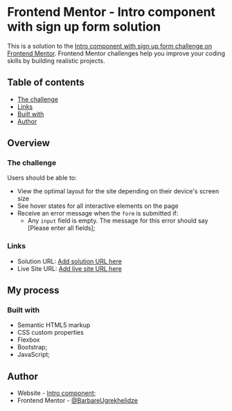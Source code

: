 # Frontend Mentor - Intro component with sign up form solution

This is a solution to the [Intro component with sign up form challenge on Frontend Mentor](https://github.com/BarbareUgrekhelidze/Intro-component.git). Frontend Mentor challenges help you improve your coding skills by building realistic projects. 

## Table of contents

  - [The challenge](#the-challenge)
  - [Links](#links)
  - [Built with](#built-with)
- [Author](#author)

## Overview

### The challenge

Users should be able to:

- View the optimal layout for the site depending on their device's screen size
- See hover states for all interactive elements on the page
- Receive an error message when the `form` is submitted if:
  - Any `input` field is empty. The message for this error should say [Please enter all fields];

### Links

- Solution URL: [Add solution URL here](https://github.com/BarbareUgrekhelidze/Intro-component.git)
- Live Site URL: [Add live site URL here](https://BarbareUgrekhelidze.github.io/Intro-component/)

## My process

### Built with

- Semantic HTML5 markup
- CSS custom properties
- Flexbox
- Bootstrap;
- JavaScript;

## Author

- Website - [Intro component](https://BarbareUgrekhelidze.github.io/Intro-component/);
- Frontend Mentor - [@BarbareUgrekhelidze](https://www.frontendmentor.io/profile/BarbareUgrekhelidze)
